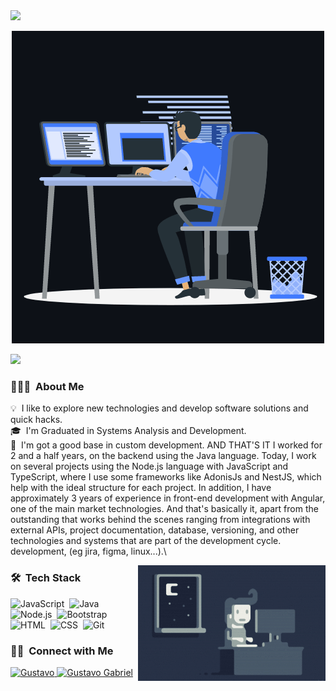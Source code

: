 <img src="https://user-images.githubusercontent.com/73097560/115834477-dbab4500-a447-11eb-908a-139a6edaec5c.gif">  
<p align="center"><img src="animation.gif" width="500" alt="animation.gif"></p>
<img src="https://user-images.githubusercontent.com/73097560/115834477-dbab4500-a447-11eb-908a-139a6edaec5c.gif">  

<!-- ## 👋 &nbsp;Hey there! I'm Gustavo Gabriel -->

### 👨🏻‍💻 &nbsp;About Me

💡 &nbsp;I like to explore new technologies and develop software solutions and quick hacks.\
🎓 &nbsp;I'm Graduated in Systems Analysis and Development.\
🌱 &nbsp;I'm got a good base in custom development.
AND THAT'S IT I worked for 2 and a half years, on the backend using the Java language. Today, I work on several projects using the
Node.js language with JavaScript and TypeScript, where I use some frameworks like AdonisJs and NestJS, which help with the
ideal structure for each project.
In addition, I have approximately 3 years of experience in front-end development with Angular, one of the main
market technologies.
And that's basically it, apart from the outstanding that works behind the scenes ranging from integrations with external APIs,
project documentation, database, versioning, and other technologies and systems that are part of the development cycle.
development, (eg jira, figma, linux...).\

<img alt="Night Coding" src="https://raw.githubusercontent.com/AVS1508/AVS1508/master/assets/Night-Coding.gif" align="right"/>

### 🛠 &nbsp;Tech Stack

![JavaScript](https://img.shields.io/badge/-JavaScript-05122A?style=flat&logo=javascript)&nbsp;
![Java](https://img.shields.io/badge/-Java-05122A?style=flat&logo=Java&logoColor=FFA518)&nbsp;
![Node.js](https://img.shields.io/badge/-Node.js-05122A?style=flat&logo=node.js)&nbsp;
![Bootstrap](https://img.shields.io/badge/-Bootstrap-05122A?style=flat&logo=bootstrap&logoColor=563D7C)\
![HTML](https://img.shields.io/badge/-HTML-05122A?style=flat&logo=HTML5)&nbsp;
![CSS](https://img.shields.io/badge/-CSS-05122A?style=flat&logo=CSS3&logoColor=1572B6)&nbsp;
![Git](https://img.shields.io/badge/-Git-05122A?style=flat&logo=git)&nbsp;

### 🤝🏻 &nbsp;Connect with Me

<p align="left">
  <a href="https://www.linkedin.com/in/gustavo-gabriel-5b31a2192/">
    <img alt="Gustavo" src="https://camo.githubusercontent.com/e8b2fb68680bc3190303933e9cb234c90944c13fc47adbf50b035ba3f891efc5/68747470733a2f2f696d672e736869656c64732e696f2f62616467652f2d4c696e6b6564496e2d626c75653f7374796c653d666c61742d737175617265266c6f676f3d4c696e6b6564696e266c6f676f436f6c6f723d7768697465266c696e6b3d68747470733a2f2f7777772e6c696e6b6564696e2e636f6d2f696e2f636c6f7564736f6e2f" alt="Linkedin Badge" data-canonical-src="https://img.shields.io/badge/-LinkedIn-blue?style=flat-square&amp;logo=Linkedin&amp;logoColor=white&amp;link=https://www.linkedin.com/in/gustavo-gabriel-5b31a2192/" style="max-width:100%;">
</a>
<a href="mailto:gustavogabriel@gmail.com?subject=Questions" title="Email-Gustavo">
    <img alt="Gustavo Gabriel" src="https://img.shields.io/badge/Gustavo Gabriel-Gmail-red">
</a>
</p>
